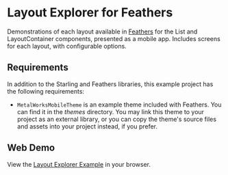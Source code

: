 # Layout Explorer for Feathers

Demonstrations of each layout available in [Feathers](http://feathersui.com/) for the List and LayoutContainer components, presented as a mobile app. Includes screens for each layout, with configurable options.

## Requirements

In addition to the Starling and Feathers libraries, this example project has the following requirements:

* `MetalWorksMobileTheme` is an example theme included with Feathers. You can find it in the _themes_ directory. You may link this theme to your project as an external library, or you can copy the theme's source files and assets into your project instead, if you prefer.

## Web Demo

View the [Layout Explorer Example](http://feathersui.com/examples/layout-explorer/) in your browser.